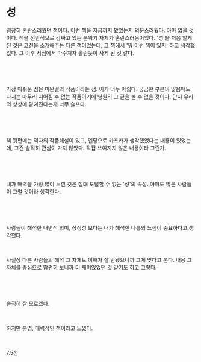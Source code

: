 # 성

굉장히 혼란스러웠던 책이다. 이런 책을 지금까지 봤었는지 의문스러웠다. 아마 없을 것이다. 책을 전반적으로 감싸고 있는 분위기 자체가 혼란스러움이었다. '성'을 처음 알게 된 것은 고전을 소개해주는 다른 책이었는데, 그 책에서 '뭐 이런 책이 있지' 하고 생각했었다. 그 이후 서점에서 마주치자 홀린듯이 사게 된 것 같다.

​

​

가장 아쉬운 점은 미완결의 작품이라는 점. 이게 너무 아쉽다. 궁금한 부분이 많음에도 다시는 마무리 지어질 수 없는 작품이기에 영원히 그 끝을 볼 수 없을 것이다. 단지 우리의 상상에 맡겨진다는게 너무 슬프다.

​

​

책 뒷편에는 역자의 작품해설이 있고, 엔딩으로 카프카가 생각했었다는 내용이 있었는데, 그건 솔직히 관심이 가지 않았다. 직접 쓰여지지 않은 내용이라 그런가.

​

​

내가 매력을 가장 많이 느낀 것은 절대 도달할 수 없는 '성'의 속성. 아마도 많은 사람들이 그럴 것이라 생각한다.

​

​

사람들이 해석한 내면적 의미, 상징성 보다는 내가 해석한 나름의 느낌이 중요하다고 생각했다.

​

사실상 다른 사람들의 해석 그 자체도 이해가 잘 안됐으니까 그게 맞다고 본다. 내용 그 자체를 중심으로 맘편히 보니까 더 재미있었던 것 같기도 하고 그렇다.

​

​

솔직히 잘 모르겠다.

​

하지만 분명, 매력적인 책이라고 느꼈다.

​

7.5점